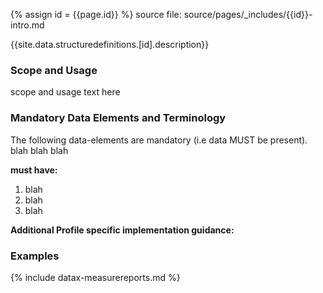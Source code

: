 
{% assign id = {{page.id}} %}
source file: source/pages/\_includes/{{id}}-intro.md

{{site.data.structuredefinitions.[id].description}}

### Scope and Usage

scope and usage text here

### Mandatory Data Elements and Terminology

The following data-elements are mandatory (i.e data MUST be present). blah blah blah

**must have:**

1. blah
1. blah
1. blah

**Additional Profile specific implementation guidance:**

### Examples

{% include datax-measurereports.md %}
